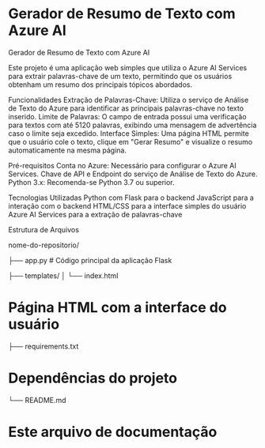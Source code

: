 ﻿# Gerador de Resumo de Texto com Azure AI
Gerador de Resumo de Texto com Azure AI

Este projeto é uma aplicação web simples que utiliza o Azure AI Services para extrair palavras-chave de um texto, permitindo que os usuários obtenham um resumo dos principais tópicos abordados.

Funcionalidades
Extração de Palavras-Chave: Utiliza o serviço de Análise de Texto do Azure para identificar as principais palavras-chave no texto inserido.
Limite de Palavras: O campo de entrada possui uma verificação para textos com até 5120 palavras, exibindo uma mensagem de advertência caso o limite seja excedido.
Interface Simples: Uma página HTML permite que o usuário cole o texto, clique em "Gerar Resumo" e visualize o resumo automaticamente na mesma página.

Pré-requisitos
Conta no Azure: Necessário para configurar o Azure AI Services.
Chave de API e Endpoint do serviço de Análise de Texto do Azure.
Python 3.x: Recomenda-se Python 3.7 ou superior.

Tecnologias Utilizadas
Python com Flask para o backend
JavaScript para a interação com o backend
HTML/CSS para a interface simples do usuário
Azure AI Services para a extração de palavras-chave



Estrutura de Arquivos



nome-do-repositorio/

├── app.py                   # Código principal da aplicação Flask

├── templates/
│   └── index.html           
# Página HTML com a interface do usuário
├── requirements.txt    
# Dependências do projeto
└── README.md 
# Este arquivo de documentação
